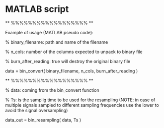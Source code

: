 
# MATLAB script 

** %%%%%%%%%%%%%%%%%% **

Example of usage (MATLAB pseudo code):

% binary_filename: path and name of the filename

% n_cols: number of the columns expected to unpack to binary file 

% burn_after_reading: true will destroy the original binary file

data = bin_convert( binary_filename, n_cols, burn_after_reading )


** %%%%%%%%%%%%%%%%%% **

% data: coming from the bin_convert function

% Ts: is the samplig time to be used for the resampling (NOTE: in case of multiple signals sampled to different sampling frequencies use the lower to avoid the signal oversampling)

data_out = bin_resampling( data, Ts )
 
